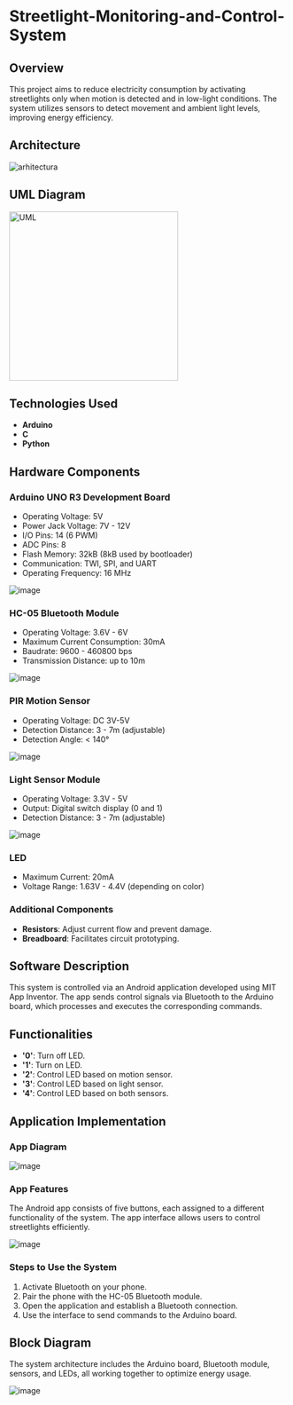 # Streetlight-Monitoring-and-Control-System

## Overview

This project aims to reduce electricity consumption by activating streetlights only when motion is detected and in low-light conditions. The system utilizes sensors to detect movement and ambient light levels, improving energy efficiency.

## Architecture
![arhitectura](https://github.com/user-attachments/assets/e670d7d7-03ff-4c9b-a600-7893052f7634)

## UML Diagram

<img width="305" alt="UML" src="https://github.com/user-attachments/assets/e2f1a7f2-0224-40b1-91dd-639c32349c1d" />

## Technologies Used

- **Arduino**
- **C**
- **Python**

## Hardware Components

### Arduino UNO R3 Development Board

- Operating Voltage: 5V
- Power Jack Voltage: 7V - 12V
- I/O Pins: 14 (6 PWM)
- ADC Pins: 8
- Flash Memory: 32kB (8kB used by bootloader)
- Communication: TWI, SPI, and UART
- Operating Frequency: 16 MHz

![image](https://github.com/user-attachments/assets/c38f8f2d-f184-4c17-bb4c-5689a0ccc812)

### HC-05 Bluetooth Module

- Operating Voltage: 3.6V - 6V
- Maximum Current Consumption: 30mA
- Baudrate: 9600 - 460800 bps
- Transmission Distance: up to 10m
  
![image](https://github.com/user-attachments/assets/8c76ecc5-4c12-410e-9c76-09642a369550)

### PIR Motion Sensor

- Operating Voltage: DC 3V-5V
- Detection Distance: 3 - 7m (adjustable)
- Detection Angle: < 140°

![image](https://github.com/user-attachments/assets/fc9698db-60b8-494c-ad1a-70bcf9717e95)

### Light Sensor Module

- Operating Voltage: 3.3V - 5V
- Output: Digital switch display (0 and 1)
- Detection Distance: 3 - 7m (adjustable)
  
![image](https://github.com/user-attachments/assets/30c3358f-91c2-451b-b264-fcba33d7288b)

### LED

- Maximum Current: 20mA
- Voltage Range: 1.63V - 4.4V (depending on color)

### Additional Components

- **Resistors**: Adjust current flow and prevent damage.
- **Breadboard**: Facilitates circuit prototyping.

## Software Description

This system is controlled via an Android application developed using MIT App Inventor. The app sends control signals via Bluetooth to the Arduino board, which processes and executes the corresponding commands.

## Functionalities

- **'0'**: Turn off LED.
- **'1'**: Turn on LED.
- **'2'**: Control LED based on motion sensor.
- **'3'**: Control LED based on light sensor.
- **'4'**: Control LED based on both sensors.

## Application Implementation

### App Diagram 

![image](https://github.com/user-attachments/assets/4525e368-8742-48aa-a11b-62f0acc26aa8)

### App Features

The Android app consists of five buttons, each assigned to a different functionality of the system. The app interface allows users to control streetlights efficiently.

![image](https://github.com/user-attachments/assets/f0cab28b-b29e-492d-b185-52fc2b616bb3)

### Steps to Use the System

1. Activate Bluetooth on your phone.
2. Pair the phone with the HC-05 Bluetooth module.
3. Open the application and establish a Bluetooth connection.
4. Use the interface to send commands to the Arduino board.

## Block Diagram

The system architecture includes the Arduino board, Bluetooth module, sensors, and LEDs, all working together to optimize energy usage.

![image](https://github.com/user-attachments/assets/25f1e16d-dd52-41d2-9ace-aa8a7a263962)
